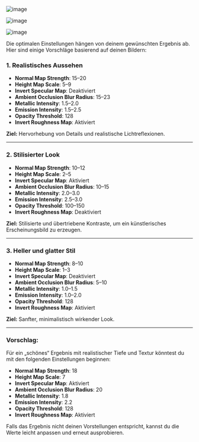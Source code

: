 

![image](https://github.com/user-attachments/assets/6d9ded04-099c-4fb4-baa2-4f83e18aa708)

![image](https://github.com/user-attachments/assets/85adb53c-b90a-41ab-941a-f1578c488072)

![image](https://github.com/user-attachments/assets/be836c4e-f83f-4afd-8d85-ae602678ff52)


Die optimalen Einstellungen hängen von deinem gewünschten Ergebnis ab. Hier sind einige Vorschläge basierend auf deinen Bildern:

### 1. **Realistisches Aussehen**
   - **Normal Map Strength**: 15–20
   - **Height Map Scale**: 5–9
   - **Invert Specular Map**: Deaktiviert
   - **Ambient Occlusion Blur Radius**: 15–23
   - **Metallic Intensity**: 1.5–2.0
   - **Emission Intensity**: 1.5–2.5
   - **Opacity Threshold**: 128
   - **Invert Roughness Map**: Aktiviert

   **Ziel:** Hervorhebung von Details und realistische Lichtreflexionen.

---

### 2. **Stilisierter Look**
   - **Normal Map Strength**: 10–12
   - **Height Map Scale**: 2–5
   - **Invert Specular Map**: Aktiviert
   - **Ambient Occlusion Blur Radius**: 10–15
   - **Metallic Intensity**: 2.0–3.0
   - **Emission Intensity**: 2.5–3.0
   - **Opacity Threshold**: 100–150
   - **Invert Roughness Map**: Deaktiviert

   **Ziel:** Stilisierte und übertriebene Kontraste, um ein künstlerisches Erscheinungsbild zu erzeugen.

---

### 3. **Heller und glatter Stil**
   - **Normal Map Strength**: 8–10
   - **Height Map Scale**: 1–3
   - **Invert Specular Map**: Deaktiviert
   - **Ambient Occlusion Blur Radius**: 5–10
   - **Metallic Intensity**: 1.0–1.5
   - **Emission Intensity**: 1.0–2.0
   - **Opacity Threshold**: 128
   - **Invert Roughness Map**: Aktiviert

   **Ziel:** Sanfter, minimalistisch wirkender Look.

---

### Vorschlag:
Für ein „schönes“ Ergebnis mit realistischer Tiefe und Textur könntest du mit den folgenden Einstellungen beginnen:
- **Normal Map Strength**: 18
- **Height Map Scale**: 7
- **Invert Specular Map**: Aktiviert
- **Ambient Occlusion Blur Radius**: 20
- **Metallic Intensity**: 1.8
- **Emission Intensity**: 2.2
- **Opacity Threshold**: 128
- **Invert Roughness Map**: Aktiviert

Falls das Ergebnis nicht deinen Vorstellungen entspricht, kannst du die Werte leicht anpassen und erneut ausprobieren.
